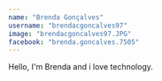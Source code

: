 ```yaml
---
name: "Brenda Gonçalves"
username: "brendacgoncalves97"
image: "brendacgoncalves97.JPG"
facebook: "brenda.goncalves.7505"
---
```


Hello, I'm Brenda and i love technology.
